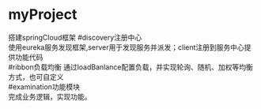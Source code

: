 # myProject	
搭建springCloud框架	
#discovery注册中心	
使用eureka服务发现框架,server用于发现服务并派发；client注册到服务中心提供功能代码	
#ribbon负载均衡	
通过loadBanlance配置负载，并实现轮询、随机、加权等均衡方式，也可自定义	
#examination功能模块	
完成业务逻辑，实现功能。	

